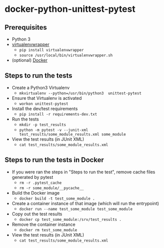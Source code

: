 # docker-python-unittest-pytest

## Prerequisites

- Python 3
- [virtualenvwrapper](https://virtualenvwrapper.readthedocs.io/en/latest/)
    - `pip install virtualenvwrapper`
    - ```source /usr/local/bin/virtualenvwrapper.sh```
- (optional) [Docker](https://docs.docker.com/install/linux/docker-ce/ubuntu/)

## Steps to run the tests

- Create a Python3 Virtualenv
    - ```mkvirtualenv --python=/usr/bin/python3  unittest-pytest```
- Ensure that Virtualenv is activated
    - `workon unittest-pytest`
- Install the dev/test requirements
    - `pip install -r requirements-dev.txt`
- Run the tests
    - `mkdir -p test_results`
    - `python -m pytest -v --junit-xml test_results/some_module_results.xml some_module`
- View the test results (in JUnit XML)
    - `cat test_results/some_module_results.xml`

## Steps to run the tests in Docker

- If you were ran the steps in "Steps to run the test", remove cache files generated by pytest
    - `rm -r .pytest_cache`
    - `rm -r some_module/__pycache__`
- Build the Docker image
    - `docker build -t test_some_module .`
- Create a container instance of that image (which will run the entrypoint)
    - `docker run --name test_some_module test_some_module`
- Copy out the test results
    - `docker cp test_some_module:/srv/test_results .`
- Remove the container instance
    - `docker rm test_some_module`
- View the test results (in JUnit XML)
    - `cat test_results/some_module_results.xml`
